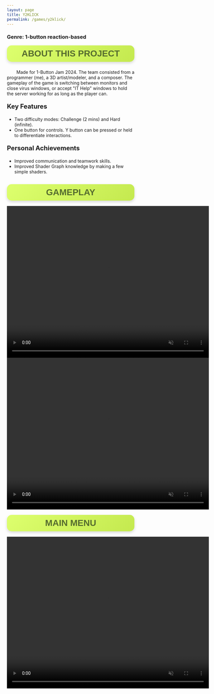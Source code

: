 ```yaml
---
layout: page
title: Y2KLICK
permalink: /games/y2klick/
---
```




<style>

* {
  box-sizing: border-box;
}

.column {
  float: left;
  width: 50%;
  padding: 5px;
}

/* Clearfix (clear floats) */
.row::after {
  content: "";
  clear: both;
  display: table;
}

.center {
  display: block;
  margin-left: auto;
  margin-right: auto;
  width: 50%;
}

.textstyle {
    display: flex;
    align-items: center;
    justify-content: center;
    background: linear-gradient(135deg, #ddff6e, #c4e94f);
    font-weight: bold;
    font-size: 28px;
    color: #556b2f; /* Darker green for contrast */
    border-radius: 15px;
    padding: 10px 20px;
    min-height: 52px;
    text-align: center;
    width: auto;
    box-shadow: 0px 4px 10px rgba(0, 0, 0, 0.15);
    transition: transform 0.2s ease, box-shadow 0.2s ease;
    font-family: 'Poppins', sans-serif;
}

</style>



<h3>Genre: 1-button reaction-based</h3>



<div class="textstyle">
ABOUT THIS PROJECT
</div>

<p style="padding-top: 10px; text-indent: 30px;">
Made for 1-Button Jam 2024. The team consisted from a programmer (me), a 3D artist/modeler, and a composer. The gameplay of the game is switching between monitors and close virus windows, or accept "IT Help" windows to hold the server working for as long as the player can.
</p>

<p style="font-weight: bold; font-size: 20px;">Key Features</p>

<ul>
  <li>Two difficulty modes: Challenge (2 mins) and Hard (infinite).</li>
  <li>One button for controls. Y button can be pressed or held to differentiate interactions.</li>
</ul>

<p style="font-weight: bold; font-size: 20px;">Personal Achievements</p>

<ul>
  <li>Improved communication and teamwork skills.</li>
  <li>Improved Shader Graph knowledge by making a few simple shaders.</li>
</ul>



<br>

<div class="textstyle">
GAMEPLAY
</div>

<br>

<video width="640" height="480" style="display: block; margin: 0 auto;" loop autoplay muted>
  <source src="/assets/videos/y2klick/y2_gameplay1.mp4" type="video/mp4">
  Your browser does not support the video tag.
</video>

<video width="640" height="480" style="display: block; margin: 0 auto;" loop autoplay muted>
  <source src="/assets/videos/y2klick/y2_gameplay2.mp4" type="video/mp4">
  Your browser does not support the video tag.
</video>

<br>


<div class="textstyle">
MAIN MENU
</div>

<br>

<video width="640" height="480" style="display: block; margin: 0 auto;" loop autoplay muted>
  <source src="/assets/videos/y2klick/y2_menu.mp4" type="video/mp4">
  Your browser does not support the video tag.
</video>
